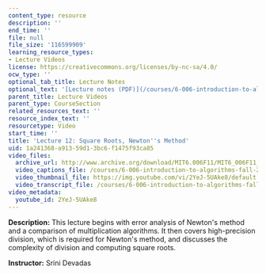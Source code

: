 ```yaml
---
content_type: resource
description: ''
end_time: ''
file: null
file_size: '116599909'
learning_resource_types:
- Lecture Videos
license: https://creativecommons.org/licenses/by-nc-sa/4.0/
ocw_type: ''
optional_tab_title: Lecture Notes
optional_text: '[Lecture notes (PDF)](/courses/6-006-introduction-to-algorithms-fall-2011/resources/mit6_006f11_lec12)'
parent_title: Lecture Videos
parent_type: CourseSection
related_resources_text: ''
resource_index_text: ''
resourcetype: Video
start_time: ''
title: 'Lecture 12: Square Roots, Newton''s Method'
uid: 1a241368-a913-59d1-3bc6-f1475f93ca85
video_files:
  archive_url: http://www.archive.org/download/MIT6.006F11/MIT6_006F11_lec12_300k.mp4
  video_captions_file: /courses/6-006-introduction-to-algorithms-fall-2011/96fe3138687d5cd49d232ab5c64e9c61_2YeJ-5UAke8.vtt
  video_thumbnail_file: https://img.youtube.com/vi/2YeJ-5UAke8/default.jpg
  video_transcript_file: /courses/6-006-introduction-to-algorithms-fall-2011/d2545d3aa5b240dc8e7ba6ec33f02496_2YeJ-5UAke8.pdf
video_metadata:
  youtube_id: 2YeJ-5UAke8
---
```


**Description:** This lecture begins with error analysis of Newton's method and a comparison of multiplication algorithms. It then covers high-precision division, which is required for Newton's method, and discusses the complexity of division and computing square roots.

**Instructor:** Srini Devadas

